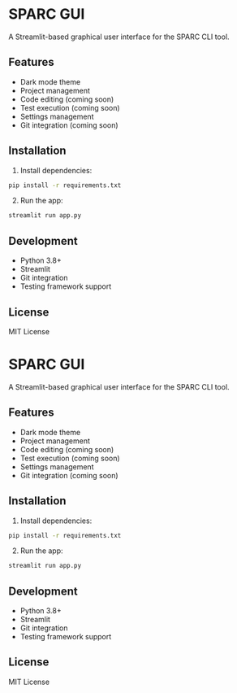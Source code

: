# SPARC GUI

A Streamlit-based graphical user interface for the SPARC CLI tool.

## Features

- Dark mode theme
- Project management
- Code editing (coming soon)
- Test execution (coming soon)
- Settings management
- Git integration (coming soon)

## Installation

1. Install dependencies:
```bash
pip install -r requirements.txt
```

2. Run the app:
```bash
streamlit run app.py
```

## Development

- Python 3.8+
- Streamlit
- Git integration
- Testing framework support

## License

MIT License
# SPARC GUI

A Streamlit-based graphical user interface for the SPARC CLI tool.

## Features

- Dark mode theme
- Project management
- Code editing (coming soon)
- Test execution (coming soon)
- Settings management
- Git integration (coming soon)

## Installation

1. Install dependencies:
```bash
pip install -r requirements.txt
```

2. Run the app:
```bash
streamlit run app.py
```

## Development

- Python 3.8+
- Streamlit
- Git integration
- Testing framework support

## License

MIT License
